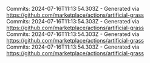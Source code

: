 Commits: 2024-07-16T11:13:54.303Z - Generated via https://github.com/marketplace/actions/artificial-grass
<br>
Commits: 2024-07-16T11:13:54.303Z - Generated via https://github.com/marketplace/actions/artificial-grass
<br>
Commits: 2024-07-16T11:13:54.303Z - Generated via https://github.com/marketplace/actions/artificial-grass
<br>
Commits: 2024-07-16T11:13:54.303Z - Generated via https://github.com/marketplace/actions/artificial-grass
<br>

